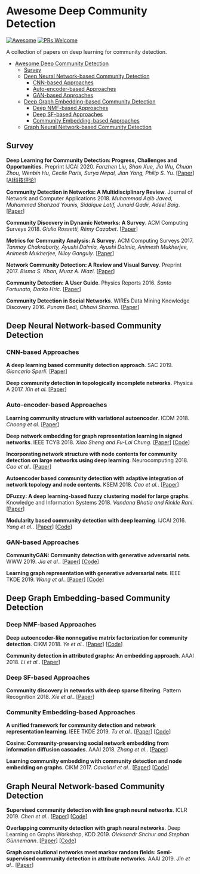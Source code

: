 # Awesome Deep Community Detection
[![Awesome](https://cdn.rawgit.com/sindresorhus/awesome/d7305f38d29fed78fa85652e3a63e154dd8e8829/media/badge.svg)](https://github.com/sindresorhus/awesome)
[![PRs Welcome](https://img.shields.io/badge/PRs-welcome-brightgreen.svg?style=flat-square)](http://makeapullrequest.com)

A collection of papers on deep learning for community detection.

- [Awesome Deep Community Detection](#awesome-Deep-Community-Detection)
  - [Survey](#survey)
  - [Deep Neural Network-based Community Detection](#deep-neural-network-based-community-detection)
  	- [CNN-based Approaches](#CNN-based-approaches)
  	- [Auto-encoder-based Approaches](#auto-encoder-based-approaches)
  	- [GAN-based Approaches](#GAN-based-approaches)
  - [Deep Graph Embedding-based Community Detection](#deep-graph-embedding-based-community-detection)
	- [Deep NMF-based Approaches](#deep-NMF-based-approaches)
	- [Deep SF-based Approaches](#deep-SF-based-approaches)
	- [Community Embedding-based Approaches](#community-embedding-based-approaches)
  - [Graph Neural Network-based Community Detection](#graph-neural-network-based-community-detection)


## Survey
__Deep Learning for Community Detection: Progress, Challenges and Opportunities__. Preprint IJCAI 2020. _Fanzhen Liu, Shan Xue, Jia Wu, Chuan Zhou, Wenbin Hu, Cecile Paris, Surya Nepal, Jian Yang, Philip S. Yu_. [[Paper](https://arxiv.org/abs/2005.08225)] [[AI科技评论](https://cloud.tencent.com/developer/article/1632305)]

__Community Detection in Networks: A Multidisciplinary Review__. Journal of Network and Computer Applications 2018. _Muhammad Aqib Javed, Muhammad Shahzad Younis, Siddique Latif, Junaid Qadir, Adeel Baig_. [[Paper](https://www.sciencedirect.com/science/article/pii/S1084804518300560)]

__Community Discovery in Dynamic Networks: A Survey__. ACM Computing Surveys 2018. _Giulio Rossetti, Rémy Cazabet_. [[Paper](https://dl.acm.org/doi/10.1145/3172867)]

__Metrics for Community Analysis: A Survey__. ACM Computing Surveys 2017. _Tanmoy Chakraborty, Ayushi  Dalmia, Ayushi Dalmia, Animesh  Mukherjee, Animesh Mukherjee, Niloy Ganguly_. [[Paper](https://dl.acm.org/doi/10.1145/3091106)]

__Network Community Detection: A Review and Visual Survey__. Preprint 2017. _Bisma S. Khan, Muaz A. Niazi_. [[Paper](https://arxiv.org/abs/1708.00977)]

__Community Detection: A User Guide__. Physics Reports 2016. _Santo Fortunato, Darko Hric_. [[Paper](https://www.sciencedirect.com/science/article/abs/pii/S0370157316302964)]

__Community Detection in Social Networks__. WIREs Data Mining Knowledge Discovery 2016. _Punam Bedi, Chhavi Sharma_. [[Paper](https://onlinelibrary.wiley.com/doi/abs/10.1002/widm.1178)]


## Deep Neural Network-based Community Detection
### CNN-based Approaches
__A deep learning based community detection approach__. SAC 2019. _Giancarlo Sperlí_. [[Paper](https://doi.org/10.1145/3297280.3297574)]

__Deep community detection in topologically incomplete networks__. Physica A 2017. _Xin et al._ [[Paper](https://www.sciencedirect.com/science/article/abs/pii/S0378437116308342)]

### Auto-encoder-based Approaches
__Learning community structure with variational autoencoder__. ICDM 2018. _Choong et al_. [[Paper](https://ieeexplore.ieee.org/document/8594831)]

__Deep network embedding for graph representation learning in signed networks__. IEEE TCYB 2018. _Xiao Sheng and Fu-Lai Chung_. [[Paper](https://ieeexplore.ieee.org/document/8486671)] [[Code](https://github.com/shenxiaocam/Deep-network-embedding-for-graph-representation-learning-in-signed-networks)]

__Incorporating network structure with node contents for community detection on large networks using deep learning__. Neurocomputing 2018. _Cao et al._. [[Paper](https://www.sciencedirect.com/science/article/abs/pii/S0925231218300985)]	

__Autoencoder based community detection with adaptive integration of network topology and node contents__. KSEM 2018. _Cao et al._. [[Paper](https://link.springer.com/chapter/10.1007/978-3-319-99247-1_16)]

__DFuzzy: A deep learning-based fuzzy clustering model for large graphs__. Knowledge and Information Systems 2018. _Vandana Bhatia and Rinkle Rani_. [[Paper](https://link.springer.com/article/10.1007/s10115-018-1156-3)]

__Modularity based community detection with deep learning__. IJCAI 2016. _Yang et al._. [[Paper](https://www.ijcai.org/Proceedings/16/Papers/321.pdf)] [[Code](http://yangliang.github.io/code/DC.zip)]

### GAN-based Approaches
__CommunityGAN: Community detection with generative adversarial
nets__. WWW 2019. _Jia et al._. [[Paper](https://dl.acm.org/doi/abs/10.1145/3308558.3313564)] [[Code](https://github.com/SamJia/CommunityGAN)]

__Learning graph representation with generative adversarial nets__. IEEE TKDE 2019. _Wang et al._. [[Paper](https://ieeexplore.ieee.org/document/8941296)] [[Code](https://github.com/hwwang55/GraphGAN)]


## Deep Graph Embedding-based Community Detection
### Deep NMF-based Approaches
__Deep autoencoder-like nonnegative matrix factorization for community detection__. CIKM 2018. _Ye et al._. [[Paper](https://dl.acm.org/doi/10.1145/3269206.3271697)] [[Code](https://github.com/benedekrozemberczki/DANMF)]

__Community detection in attributed graphs: An embedding approach__. AAAI 2018. _Li et al._. [[Paper](https://www.aaai.org/ocs/index.php/AAAI/AAAI18/paper/viewFile/17142/15705)]

### Deep SF-based Approaches
__Community discovery in networks with deep sparse filtering__. Pattern Recognition 2018. _Xie et al._. [[Paper](https://www.sciencedirect.com/science/article/abs/pii/S003132031830116X)]

### Community Embedding-based Approaches
__A unified framework for community detection and network representation learning__. IEEE TKDE 2019. _Tu et al._. [[Paper](https://ieeexplore.ieee.org/document/8403293)] [[Code](http://nlp.csai.tsinghua.edu.cn/~tcc/datasets/simplified_CNRL.zip)]

__Cosine: Community-preserving social network embedding from information
diffusion cascades__. AAAI 2018. _Zhang et al._. [[Paper](https://aaai.org/ocs/index.php/AAAI/AAAI18/paper/view/16364/159824)]

__Learning community embedding with community detection and node embedding on graphs__. CIKM 2017. _Cavallari et al._. [[Paper](https://dl.acm.org/doi/10.1145/3132847.3132925)] [[Code](https://github.com/vwz/ComE)]

## Graph Neural Network-based Community Detection
__Supervised community detection with line graph neural networks__. ICLR 2019. _Chen et al._. [[Paper](https://openreview.net/pdf?id=H1g0Z3A9Fm)] [[Code](https://github.com/zhengdao-chen/GNN4CD)]

__Overlapping community detection with graph neural networks__. Deep Learning on Graphs Workshop, KDD 2019. _Oleksandr Shchur and Stephan Günnemann_. [[Paper](https://doi.org/10.1145/3297280.3297574)] [[Code](https://github.com/shchur/overlapping-community-detection)]

__Graph convolutional networks meet markov random fields: Semi-supervised community detection in attribute networks__. AAAI 2019. _Jin et al._. [[Paper](https://www.aaai.org/ojs/index.php/AAAI/article/view/3780/3658)]
